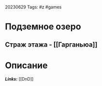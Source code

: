20230629
Tags: #z #games 
# Подземное озеро 

## Страж этажа - [[Гарганьюа]]

# Описание

***Links:*** [[DnD]] 

